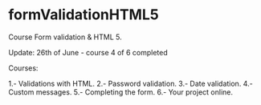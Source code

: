 # formValidationHTML5

Course Form validation & HTML 5.

Update: 26th of June - course 4 of 6 completed

Courses: 

1.- Validations with HTML. 
2.- Password validation. 
3.- Date validation. 
4.- Custom messages. 
5.- Completing the form.
6.- Your project online.
